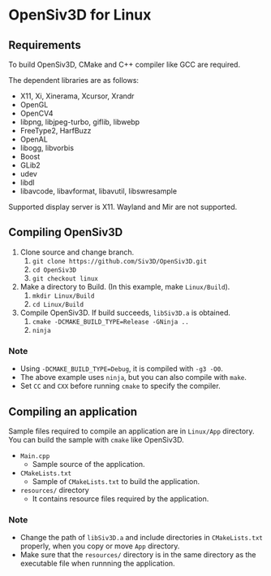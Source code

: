 # OpenSiv3D for Linux


## Requirements
To build OpenSiv3D, CMake and C++ compiler like GCC are required.

The dependent libraries are as follows:
- X11, Xi, Xinerama, Xcursor, Xrandr
- OpenGL
- OpenCV4
- libpng, libjpeg-turbo, giflib, libwebp
- FreeType2, HarfBuzz
- OpenAL
- libogg, libvorbis
- Boost
- GLib2
- udev
- libdl
- libavcode, libavformat, libavutil, libswresample

Supported display server is X11.
Wayland and Mir are not supported.


## Compiling OpenSiv3D
1. Clone source and change branch.
	1. `git clone https://github.com/Siv3D/OpenSiv3D.git`
	1. `cd OpenSiv3D`
	1. `git checkout linux`
1. Make a directory to Build. (In this example, make `Linux/Build`).
	1. `mkdir Linux/Build`
	1. `cd Linux/Build`
1. Compile OpenSiv3D. If build succeeds, `libSiv3D.a` is obtained.
	1. `cmake -DCMAKE_BUILD_TYPE=Release -GNinja ..`
	1. `ninja`

### Note
- Using `-DCMAKE_BUILD_TYPE=Debug`, it is compiled with `-g3 -O0`.
- The above example uses `ninja`, but you can also compile with `make`.
- Set `CC` and `CXX` before running `cmake` to specify the compiler.


## Compiling an application
Sample files required to compile an application are in `Linux/App` directory.
You can build the sample with `cmake` like OpenSiv3D.
- `Main.cpp`
	- Sample source of the application.
- `CMakeLists.txt`
	- Sample of `CMakeLists.txt` to build the application.
- `resources/` directory
	- It contains resource files required by the application.

### Note
- Change the path of `libSiv3D.a` and include directories in `CMakeLists.txt` properly, when you copy or move `App` directory.
- Make sure that the `resources/` directory is in the same directory as the executable file when runnning the application.
